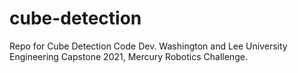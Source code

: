 # cube-detection
Repo for Cube Detection Code Dev. Washington and Lee University Engineering Capstone 2021, Mercury Robotics Challenge.
